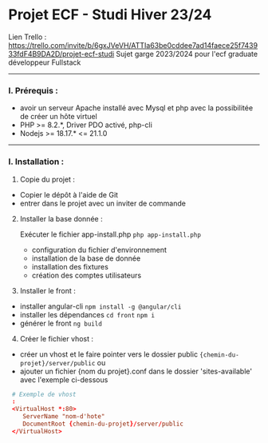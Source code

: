# Projet ECF - Studi Hiver 23/24


Lien Trello : https://trello.com/invite/b/6gxJVeVH/ATTIa63be0cddee7ad14faece25f743933fdF4B9DA2D/projet-ecf-studi
Sujet garge 2023/2024 pour l'ecf graduate développeur Fullstack

---

### I. Prérequis :

  - avoir un serveur Apache installé avec Mysql et php avec la possibilitée de créer un hôte virtuel
  - PHP >= 8.2.*, Driver PDO activé, php-cli
  - Nodejs >= 18.17.* <= 21.1.0

---

### I. Installation :

1. Copie du projet : 

 - Copier le dépôt à l'aide de Git
 - entrer dans le projet avec un inviter de commande
  
2. Installer la base donnée :

   Exécuter le fichier app-install.php ```php app-install.php```
     - configuration du fichier d'environnement
     - installation de la base de donnée
     - installation des fixtures
     - création des comptes utilisateurs

3. Installer le front :

 - installer angular-cli ```npm install -g @angular/cli```
 - installer les dépendances ``cd front`` ``npm i``
 - générer le front ``ng build``

4. Créer le fichier vhost : 

 - créer un vhost et le faire pointer vers le dossier public `` {chemin-du-projet}/server/public ``
 ou  
 - ajouter un fichier {nom du projet}.conf dans le dossier 'sites-available' avec l'exemple ci-dessous
 ```conf
  # Exemple de vhost
  :
  <VirtualHost *:80>
     ServerName "nom-d'hote"
     DocumentRoot {chemin-du-projet}/server/public
  </VirtualHost>
 ```
